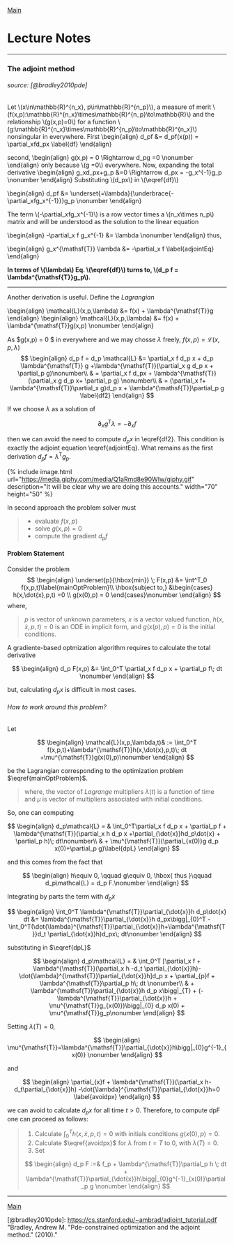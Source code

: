 [Main][principal]
# Lecture Notes
---

### The adjoint method 
###### source: [@bradley2010pde]
Let \\(x\in\mathbb{R}^{n_x}, p\in\mathbb{R}^{n_p}\\), a measure of merit \\(f(x,p):\mathbb{R}^{n_x}\times\mathbb{R}^{n_p}\to\mathbb{R}\\) and the relationship \\(g(x,p)=0\\) for a function \\(g:\mathbb{R}^{n_x}\times\mathbb{R}^{n_p}\to\mathbb{R}^{n_x}\\) nonsingular in everywhere.
First
\begin{align}
d_pf &= d_pf(x(p)) = \partial_xfd_px \label{df}
\end{align}

second, 
\begin{align}
g(x,p) = 0 \Rightarrow d_pg =0 \nonumber
\end{align}
only because \\(g =0\\) everywhere. Now, expanding the total derivative
\begin{align}
g_xd_px+g_p &=0 \Rightarrow d_px = -g_x^{-1}g_p \nonumber 
\end{align}
Substituting \\(d_px\\) in \\(\eqref{df}\\) 

\begin{align}
d_pf &= \underset{=\lambda}{\underbrace{-\partial_xfg_x^{-1}}}g_p \nonumber
\end{align}

The term \\(-\partial_xfg_x^{-1}\\) is a row vector times a \\(n_x\times n_p\\) matrix and will be understood as the solution to the linear equation 

\begin{align}
-\partial_x f g_x^{-1} &= \lambda \nonumber
\end{align}
thus, 

\begin{align}
g_x^{\mathsf{T}} \lambda &= -\partial_x f \label{adjointEq} 
\end{align}

**In terms of \\(\lambda\\) Eq. \\(\eqref{df}\\) turns to, \\(d_p f = \lambda^{\mathsf{T}}g_p\\).**

---

Another derivation is useful. Define the *Lagrangian*

\begin{align}
\mathcal{L}(x,p,\lambda) &= f(x) + \lambda^{\mathsf{T}}g
\end{align}
 \begin{align}
\mathcal{L}(x,p,\lambda) &= f(x) + \lambda^{\mathsf{T}}g(x,p) \nonumber
\end{align}
 
 As $g(x,p) = 0 $ in everywhere and we may chosse $\lambda$ freely, $f(x,p) = \mathcal{L}(x,p,\lambda)$ 
 $$
 \begin{align}
 d_p f = d_p \mathcal{L} &= \partial_x f d_p x + d_p \lambda^{\mathsf{T}} g +\lambda^{\mathsf{T}}(\partial_x g d_p x + \partial_p g)\nonumber\\
 & = \partial_x f d_px + \lambda^{\mathsf{T}}(\partial_x g d_p x+ \partial_p g) \nonumber\\
 & = (\partial_x f+ \lambda^{\mathsf{T}}\partial_x g)d_p x + \lambda^{\mathsf{T}}\partial_p g \label{df2}
 \end{align}
 $$
 
If we choose $\lambda$ as a solution of

$$ \partial_x g^{\mathsf{T}} \lambda = -\partial_x f$$

then we can avoid the need to compute $d_p x$ in \eqref{df2}. This condition is exactly the adjoint equation \eqref{adjointEq}. What remains as the first derivation $d_p f = \lambda^{\mathsf{T}} g_p$. 

{% include image.html url="https://media.giphy.com/media/Q1aRmd8e90WIw/giphy.gif" description="It will be clear why we are doing this accounts." width="70" height="50" %}

In second approach the problem solver must
> * evaluate $f(x,p)$
> * solve $g(x,p)=0$
> * compute the gradient $d_p f$  

#### Problem Statement 
Consider the problem
 $$
 \begin{align}
 \underset{p}{\hbox{min}} \; F(x,p) &= \int^T_0 f(x,p,t)\label{mainOptProblem}\\
 \hbox{subject to,} &\begin{cases} h(x,\dot{x},p,t) =0 \\
 g(x(0),p) = 0
 \end{cases}\nonumber
 \end{align} 
 $$
 where, 
 > $p$ is vector of unknown parameters,
 > $x$ is a vector valued function,
 > $h(x,\dot{x}, p, t)=0$ is an ODE in implicit form,
 > and $g(x(p),p) = 0$ is the initial conditions.

A gradiente-based optmization algorithm requires to calculate the total derivative

$$
\begin{align}
d_p F(x,p) &= \int_0^T \partial_x f d_p x + \partial_p f\; dt \nonumber
\end{align} 
$$

but, calculating $d_p x$ is difficult in most cases. 

###### How to work around this problem?
Let

$$
\begin{align}
\mathcal{L}(x,p,\lambda,t)& := \int_0^T f(x,p,t)+\lambda^{\mathsf{T}}h(x,\dot{x},p,t)\; dt +\mu^{\mathsf{T}}g(x(0),p)\nonumber
\end{align}
$$

be the Lagrangian corresponding to the optimization problem $\eqref{mainOptProblem}$.  

> where, the vector of *Lagrange* multipliers $\lambda(t)$ is a function of time and $\mu$ is vector of multipliers associated with initial conditions. 

So, one can computing

$$
\begin{align}
d_p\mathcal{L} = & \int_0^T\partial_x f d_p x + \partial_p f + \lambda^{\mathsf{T}}(\partial_x h d_p x +\partial_{\dot{x}}hd_p\dot{x} + \partial_p h)\; dt\nonumber\\
& + \mu^{\mathsf{T}}(\partial_{x(0)}g d_p x(0)+\partial_p g)\label{dpL}
\end{align}
$$

and this comes from the fact that

$$
\begin{align}
h\equiv 0, \qquad g\equiv 0, \hbox{ thus }\qquad d_p\mathcal{L} = d_p F.\nonumber
\end{align}
$$

Integrating by parts the term with $d_p\dot{x}$

$$
\begin{align}
\int_0^T \lambda^{\mathsf{T}}\partial_{\dot{x}}h d_p\dot{x} dt &= \lambda^{\mathsf{T}}\partial_{\dot{x}}h d_px\bigg|_{0}^T -\int_0^T(\dot{\lambda}^{\mathsf{T}}\partial_{\dot{x}}h+\lambda^{\mathsf{T}}d_t \partial_{\dot{x}}h)d_px\; dt\nonumber
\end{align}
$$

substituting in $\eqref{dpL}$ 

$$
\begin{align}
d_p\mathcal{L} = & \int_0^T [\partial_x f + \lambda^{\mathsf{T}}(\partial_x h -d_t \partial_{\dot{x}}h)-\dot{\lambda}^{\mathsf{T}}\partial_{\dot{x}}h]d_p x + \partial_{p}f + \lambda^{\mathsf{T}}\partial_p h\; dt \nonumber\\
& + \lambda^{\mathsf{T}}\partial_{\dot{x}}h d_p x\bigg|_{T} + (-\lambda^{\mathsf{T}}\partial_{\dot{x}}h + \mu^{\mathsf{T}}g_{x(0)})\bigg|_{0} d_p x(0) + \mu^{\mathsf{T}}g_p\nonumber
\end{align}
$$

Setting $\lambda(T)=0$, 

$$
\begin{align}
\mu^{\mathsf{T}}=\lambda^{\mathsf{T}}\partial_{\dot{x}}h\bigg|_{0}g^{-1}_{x(0)} \nonumber
\end{align}
$$

and 

$$
\begin{align}
\partial_{x}f + \lambda^{\mathsf{T}}(\partial_x h-d_t\partial_{\dot{x}}h) -\dot{\lambda}^{\mathsf{T}}\partial_{\dot{x}}h=0 \label{avoidpx}
\end{align}
$$

we can avoid to calculate $d_px$ for all time $t>0$.  Therefore, to compute dpF one can proceed as follows:

> 1. Calculate $\int_0^T h(x,\dot{x},p,t)=0$ with initials conditions $g(x(0),p)=0$.
> 2. Calculate $\eqref{avoidpx}$ for $\lambda$ from $t=T$ to $0$, with $\lambda(T)=0$.
> 3. Set
> 
> $$
> \begin{align}
> d_p F :=& f_p + \lambda^{\mathsf{T}}\partial_p h \; dt + \lambda^{\mathsf{T}}\partial_{\dot{x}}h\bigg|_{0}g^{-1}_{x(0)}\partial_p g \nonumber
> \end{align}
> $$

---


[Main][principal]

[principal]: https://yuri-albuquerque.github.io/yuri_blog
[@bradley2010pde]: https://cs.stanford.edu/~ambrad/adjoint_tutorial.pdf "Bradley, Andrew M. "Pde-constrained optimization and the adjoint method." (2010)."
